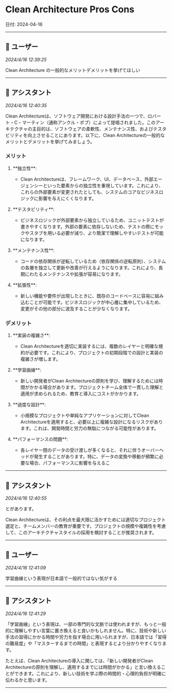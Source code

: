 # Clean Architecture Pros Cons

日付: 2024-04-16

---

## 👤 ユーザー
*2024/4/16 12:39:25*

Clean Architecture  の一般的なメリットデメリットを挙げてほしい

---

## 🤖 アシスタント
*2024/4/16 12:40:35*

Clean Architectureは、ソフトウェア開発における設計手法の一つで、ロバート・C・マーティン（通称アンクル・ボブ）によって提唱されました。このアーキテクチャの主目的は、ソフトウェアの柔軟性、メンテナンス性、およびテスタビリティを向上させることにあります。以下に、Clean Architectureの一般的なメリットとデメリットを挙げてみましょう。

### メリット

1. \*\*独立性\*\*:
   - Clean Architectureは、フレームワーク、UI、データベース、外部エージェンシーといった要素からの独立性を重視しています。これにより、これらの外部要素が変更されたとしても、システムのコアなビジネスロジックに影響を与えにくくなります。

2. \*\*テスタビリティ\*\*:
   - ビジネスロジックが外部要素から独立しているため、ユニットテストが書きやすくなります。外部の要素に依存しないため、テストの際にモックやスタブを用いる必要が減り、より簡潔で理解しやすいテストが可能になります。

3. \*\*メンテナンス性\*\*:
   - コードの依存関係が逆転しているため（依存関係の逆転原則）、システムの各層を独立して更新や改善が行えるようになります。これにより、長期にわたるメンテナンスや拡張が容易になります。

4. \*\*拡張性\*\*:
   - 新しい機能や要件が出現したときに、既存のコードベースに容易に組み込むことが可能です。ビジネスロジックが中心層に集中しているため、変更がその他の部分に波及することが少なくなります。

### デメリット

1. \*\*実装の複雑さ\*\*:
   - Clean Architectureを適切に実装するには、複数のレイヤーと明確な規約が必要です。これにより、プロジェクトの初期段階での設計と実装の複雑さが増します。

2. \*\*学習曲線\*\*:
   - 新しい開発者がClean Architectureの原則を学び、理解するためには時間がかかる場合があります。プロジェクトチーム全体で一貫した理解と適用が求められるため、教育と導入にコストがかかります。

3. \*\*過度な設計\*\*:
   - 小規模なプロジェクトや単純なアプリケーションに対してClean Architectureを適用すると、必要以上に複雑な設計になるリスクがあります。これは、開発時間と労力の無駄につながる可能性があります。

4. \*\*パフォーマンスの問題\*\*:
   - 各レイヤー間のデータの受け渡しが多くなると、それに伴うオーバーヘッドが発生することがあります。特に、データの変換や移動が頻繁に必要な場合、パフォーマンスに影響を与えるこ

---

## 🤖 アシスタント
*2024/4/16 12:40:55*

とがあります。

Clean Architectureは、その利点を最大限に活かすためには適切なプロジェクト選定と、チームメンバーの教育が重要です。プロジェクトの規模や複雑性を考慮して、このアーキテクチャスタイルの採用を検討することが推奨されます。

---

## 👤 ユーザー
*2024/4/16 12:41:09*

学習曲線という表現が日本語で一般的ではない気がする

---

## 🤖 アシスタント
*2024/4/16 12:41:29*

「学習曲線」という表現は、一部の専門的な文脈では使われますが、もっと一般的に理解しやすい言葉に置き換えると良いかもしれません。特に、技術や新しい手法の習得にかかる時間や労力を指す場合に用いられますが、日本語では「習得の難易度」や「マスターするまでの時間」と表現するとより分かりやすくなります。

たとえば、Clean Architectureの導入に関しては、「新しい開発者がClean Architectureの原則を理解し、適用するまでには時間がかかる」と言い換えることができます。これにより、新しい技術を学ぶ際の時間的・心理的負担が明確に伝わるかと思います。

---
